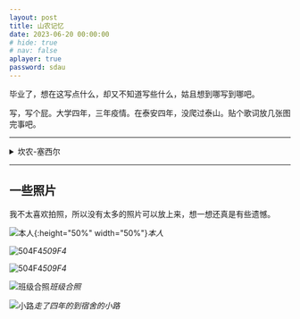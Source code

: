 ```yaml
---
layout: post
title: 山农记忆
date: 2023-06-20 00:00:00
# hide: true
# nav: false
aplayer: true
password: sdau
---
```


<!-- <iframe frameborder="no" border="0" marginwidth="0" marginheight="0" width=330 height=86 src="//music.163.com/outchain/player?type=2&id=2044858935&auto=1&height=66"></iframe> -->

<meting-js
    id="2044858935"
    server="netease"
    type="song"
    theme="#66CCFF"
    lrc-type="0">
</meting-js>


毕业了，想在这写点什么，却又不知道写些什么，姑且想到哪写到哪吧。

<!-- more -->

写，写个屁。大学四年，三年疫情。在泰安四年，没爬过泰山。贴个歌词放几张图完事吧。

---
<details>
<summary>坎农-塞西尔</summary>
<p style="text-align:center">
We used to be just strangers in different worlds<br/>
曾经我们只是来自不同世界的陌生人

I've never ever thought we would be this close<br/>
我从未想过我们会如此亲密无间

Our memories turn into unbreakable bond<br/>
如同神奇咒语一般，牢不可破的情谊

You always got my back before I know<br/>
总是在我身后毫不犹豫地给我支持

Remember all the views, we've seen down the road<br/>
记得我们一路上看过的那么多风景吗

The twinkles in your eyes, they never get old<br/>
你充满微光的眼睛，我也会一直铭记

We dancing on the grass, and singing the folk<br/>
我们在草地上舞蹈，唱起民谣小调

Whenever I'm with you, I feel just like home<br/>
和大家在一起的时光，我感受到了家的温暖

Has been a while, since got apart<br/>
也有一阵子了吧，我们曾短暂分离

But you got a place, right in my heart<br/>
但你永远会在心里有一个特殊的位置

Don't hesitate to call me anytime<br/>
如果任何时候想起我，不要犹豫来找我

I'll be ready whenever you are<br/>
只要你下定了启程的决心，我一定与你一同出发

My friend can't you see<br/>
我亲爱的朋友，相信你也看出来了

This is meant to be<br/>
像是命中注定一般

I'm standing by your side right in the breeze<br/>
在这阵惬意微风中，我将与你并肩前行

Unconditionally<br/>
如此毫无保留地

So sweet and cozy<br/>
温馨而惬意

The perfect harmony<br/>
最动人而和谐的合音

of you and me<br/>
来自我和你

Just follow my lead<br/>
和我一起向前吧

I'll always be<br/>
我永远都会

The keeper of our precious memory<br/>
忠诚守护我们宝贵的共同记忆

You always have the seat<br/>
不论何时何地 我身旁的空位

Right next to me<br/>
会一直为你而留

I'll play this melody<br/>
循环着这段旋律

so tenderly<br/>
轻柔无比

til we meet again<br/>
直到与你重逢在花季

New story will begin when summer arrives<br/>
当夏天再次到来之时，便是新的故事启程之日

I know that you'll be there, and join me this time<br/>
我知道你一定会在那里等我，这次也要一起出发

Whenever you feel lost, just look at the sky<br/>
但如果你迷失了方向，请抬头看看天空

I'll keep my promise that we'd be alright<br/>
请记住我们的约定，我们都会好的

Remember all the nights we spent by the fire<br/>
记得我们在篝火旁的夜晚吗

We opened up our mind, and share the starlight<br/>
我们对着漫天星光，对彼此敞开心扉

For all the love and blessing, all the goodbyes<br/>
所有的爱和祝福，甚至是短暂的告别

Can't tell you how much I have enjoyed the ride<br/>
我无法形容，我有多么幸运与你共赴这一趟征程

Has been a while, since got apart<br/>
也有一阵子了吧，我们曾短暂分离

But you got a place, right in my heart<br/>
但你永远会在心里有一个特殊的位置

Don't hesitate to call me anytime<br/>
如果任何时候想起我，不要犹豫来找我

I'll be ready whenever you are<br/>
只要你下定了启程的决心，我一定与你一同出发

My friend can't you see<br/>
我亲爱的朋友，相信你也看出来了

This is meant to be<br/>
像是命中注定一般

I'm standing by your side right in the breeze<br/>
在这阵惬意微风中，我将与你并肩前行

Unconditionally<br/>
如此毫无保留地

So sweet and cozy<br/>
温馨而惬意

The perfect harmony<br/>
最动人而和谐的合音

of you and me<br/>
来自我和你

Just follow my lead<br/>
和我一起向前吧

I'll always be<br/>
我永远都会

The keeper of our precious memory<br/>
忠诚守护我们宝贵的共同记忆

You always have the seat<br/>
不论何时何地 我身旁的空位

Right next to me<br/>
会一直为你而留

I'll play this melody<br/>
循环着这段旋律

so tenderly<br/>
轻柔无比

til we meet again<br/>
直到与你重逢在花季

My friend can't you see<br/>
我亲爱的朋友，相信你也看出来了

This is meant to be<br/>
像是命中注定一般

I'm standing by your side right in the breeze<br/>
在这阵惬意微风中，我将与你并肩前行

Unconditionally<br/>
如此毫无保留地

So sweet and cozy<br/>
温馨而惬意

The perfect harmony<br/>
最动人而和谐的合音

of you and me<br/>
来自我和你

Just follow my lead<br/>
和我一起向前吧

I'll always be<br/>
我永远都会

The keeper of our precious memory<br/>
忠诚守护我们宝贵的共同记忆

You always have the seat<br/>
不论何时何地 我身旁的空位

Right next to me<br/>
会一直为你而留

I'll play this melody<br/>
循环着这段旋律

so tenderly<br/>
轻柔无比

til we meet again<br/>
直到与你重逢在花季

til we meet again<br/>
直到与你重逢在花季
</p>
</details>

---

## 一些照片

我不太喜欢拍照，所以没有太多的照片可以放上来，想一想还真是有些遗憾。

![本人](/images/sdau/g.jpg){:height="50%" width="50%"}_本人_

![504F4](/images/sdau/509f4A.jpg)_509F4_

![504F4](/images/sdau/509f4B.jpg)_509F4_

![班级合照](/images/sdau/class.jpg)_班级合照_

![小路](/images/sdau/pathway.jpg)_走了四年的到宿舍的小路_

